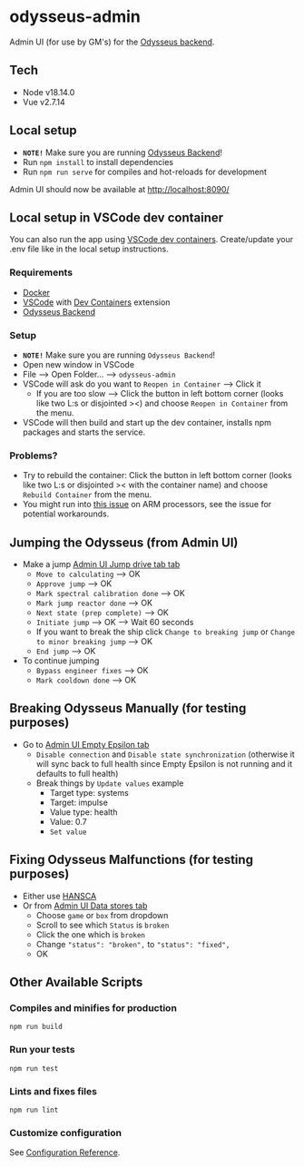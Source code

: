 # odysseus-admin

Admin UI (for use by GM's) for the [Odysseus backend](https://github.com/OdysseusLarp/odysseus-backend).

## Tech

- Node v18.14.0
- Vue v2.7.14

## Local setup

* **`NOTE!`** Make sure you are running [Odysseus Backend](https://github.com/OdysseusLarp/odysseus-backend)!
* Run `npm install` to install dependencies
* Run `npm run serve` for compiles and hot-reloads for development

Admin UI should now be available at [http://localhost:8090/](http://localhost:8090/)

## Local setup in VSCode dev container

You can also run the app using [VSCode dev containers](https://code.visualstudio.com/docs/devcontainers/containers). Create/update your .env file like in the local setup instructions.

### Requirements

- [Docker](https://www.docker.com/)
- [VSCode](https://code.visualstudio.com/) with [Dev Containers](https://code.visualstudio.com/docs/devcontainers/tutorial#_install-the-extension) extension
- [Odysseus Backend](https://github.com/OdysseusLarp/odysseus-backend)

### Setup

* **`NOTE!`** Make sure you are running `Odysseus Backend`!
* Open new window in VSCode
* File --> Open Folder... --> `odysseus-admin`
* VSCode will ask do you want to `Reopen in Container` --> Click it
    * If you are too slow --> Click the button in left bottom corner (looks like two L:s or disjointed ><) and choose `Reopen in Container` from the menu.
* VSCode will then build and start up the dev container, installs npm packages and starts the service.

### Problems?

* Try to rebuild the container: Click the button in left bottom corner (looks like two L:s or disjointed >< with the container name) and choose `Rebuild Container` from the menu.
* You might run into [this issue](https://github.com/microsoft/vscode-remote-release/issues/7305) on ARM processors, see the issue for potential workarounds.

## Jumping the Odysseus (from Admin UI)

* Make a jump [Admin UI Jump drive tab tab](http://localhost:8090/#/jump)
    - `Move to calculating` --> OK
    - `Approve jump` --> OK
    - `Mark spectral calibration done` --> OK
    - `Mark jump reactor done` --> OK
    - `Next state (prep complete)` --> OK
    - `Initiate jump` --> OK --> Wait 60 seconds
    - If you want to break the ship click `Change to breaking jump` or `Change to minor breaking jump` --> OK
    - `End jump` --> OK
* To continue jumping 
    - `Bypass engineer fixes` --> OK
    - `Mark cooldown done` --> OK

## Breaking Odysseus Manually (for testing purposes)

* Go to [Admin UI Empty Epsilon tab](http://localhost:8090/#/emptyepsilon)
    - `Disable connection` and `Disable state synchronization` (otherwise it will sync back to full health since Empty Epsilon is not running and it defaults to full health)
    - Break things by `Update values` example
        - Target type: systems
        - Target: impulse
        - Value type: health
        - Value: 0.7
        - `Set value`

## Fixing Odysseus Malfunctions (for testing purposes)

* Either use [HANSCA](https://github.com/OdysseusLarp/odysseus-HANSCA)
* Or from [Admin UI Data stores tab](http://localhost:8090/#/data)
    - Choose `game` or `box` from dropdown
    - Scroll to see which `Status` is `broken`
    - Click the one which is `broken`
    - Change `"status": "broken",` to `"status": "fixed",`
    - OK

## Other Available Scripts

### Compiles and minifies for production
```
npm run build
```

### Run your tests
```
npm run test
```

### Lints and fixes files
```
npm run lint
```

### Customize configuration
See [Configuration Reference](https://cli.vuejs.org/config/).
